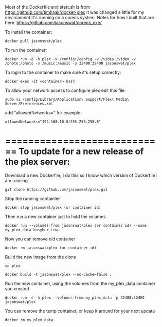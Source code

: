 Most of the Dockerfile and start.sh is from https://github.com/timhaak/docker-plex
It was changed a little for my environment
It's running on a coreos system. Notes for how I built that are here:
https://github.com/jasonswat/coreos_pxe/ 

To install the container:

    docker pull jasonswat/plex

To run the container:

    docker run -d -h plex -v /config:/config -v /video:/video -v /photo:/photo -v /music:/music -p 32400:32400 jasonswat/plex

To login to the container to make sure it's setup correctly:

    docker exec -it <container> bash

To allow your network access to configure plex edit this file:

    sudo vi /config/Library/Application\ Support/Plex\ Media\ Server/Preferences.xml

add "allowedNetworks=" for example:

    allowedNetworks="192.168.10.0/255.255.255.0"


============================
To update for a new release of the plex server:
============================

Download a new Dockerfile, I do this so I know which version of Dockerfile I am running

    git clone https://github.com/jasonswat/plex.git

Stop the running containter

    docker stop jasonswat/plex (or container id)

Then run a new container just to hold the volumes

    docker run --volumes-from jasonswat/plex (or container id) --name my_plex_data busybox true

Now you can remove old container

    docker rm jasonswat/plex (or container id)

Build the new image from the clone

    cd plex

    docker build -t jasonswat/plex --no-cache=false .

Run the new container, using the volumes from the my_plex_data container you created

    docker run -d -h plex --volumes-from my_plex_data -p 32400:32400 jasonswat/plex

You can remove the temp container, or keep it around for your next update

    docker rm my_plex_data
